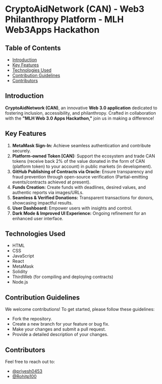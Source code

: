 # CryptoAidNetwork (CAN) - Web3 Philanthropy Platform - MLH Web3Apps Hackathon

## Table of Contents

- [Introduction](#introduction)
- [Key Features](#key-features)
- [Technologies Used](#technologies-used)
- [Contribution Guidelines](#contribution-guidelines)
- [Contributors](#contributors)

## Introduction

**CryptoAidNetwork (CAN)**, an innovative **Web 3.0 application** dedicated to fostering inclusion, accessibility, and philanthropy. Crafted in collaboration with the **"MLH Web 3.0 Apps Hackathon,"** join us in making a difference!

## Key Features

1. **MetaMask Sign-In:** Achieve seamless authentication and contribute securely.
2. **Platform-owned Token [CAN]:** Support the ecosystem and trade CAN tokens (receive back 2% of the value donated in the form of CAN (platform token) to your account) in public markets (in development).
3. **GitHub Publishing of Contracts via Oracle:** Ensure transparency and fraud prevention through open-source verification (Partial-emitting events/contracts achieved at present).
4. **Funds Creation:** Create funds with deadlines, desired values, and authentic reports via images/URLs.
5. **Seamless & Verified Donations:** Transparent transactions for donors, showcasing impactful results.
6. **User Dashboard:** Empower users with insights and control.
7. **Dark Mode & Improved UI Experience:** Ongoing refinement for an enhanced user interface.

## Technologies Used

- HTML
- CSS
- JavaScript
- React
- MetaMask
- Solidity
- ThirdWeb (for compiling and deploying contracts)
- Node.js

## Contribution Guidelines

We welcome contributions! To get started, please follow these guidelines:
- Fork the repository.
- Create a new branch for your feature or bug fix.
- Make your changes and submit a pull request.
- Provide a detailed description of your changes.

## Contributors

Feel free to reach out to:
- [@priyesh0453](https://github.com/priyesh0453)
- [@Rohitp100](https://github.com/Rohitp100)
